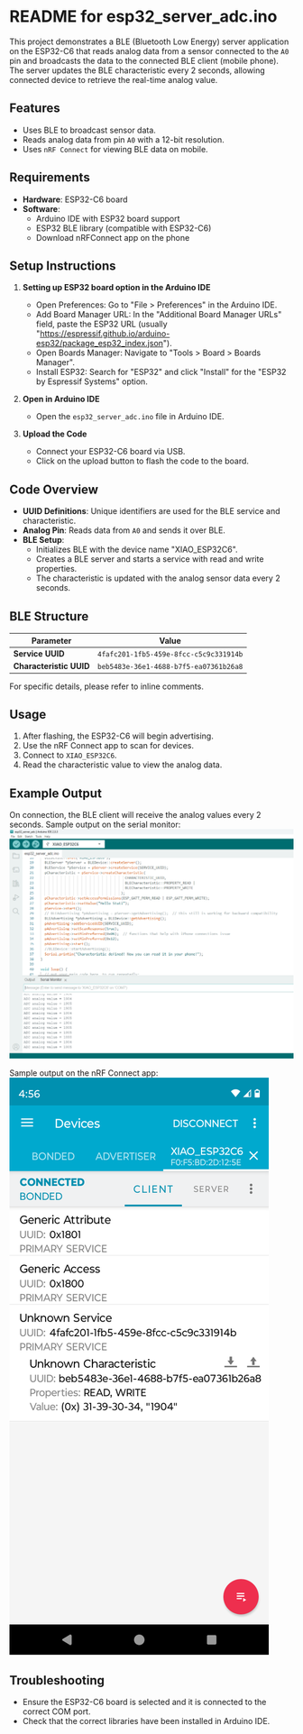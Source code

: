 # README for esp32_server_adc.ino
This project demonstrates a BLE (Bluetooth Low Energy) server application on the ESP32-C6 that reads analog data from a sensor connected to the `A0` pin and broadcasts 
the data to the connected BLE client (mobile phone). The server updates the BLE characteristic every 2 seconds, allowing connected device to retrieve the real-time 
analog value.

## Features
- Uses BLE to broadcast sensor data.
- Reads analog data from pin `A0` with a 12-bit resolution.
- Uses `nRF Connect` for viewing BLE data on mobile.

## Requirements
- **Hardware**: ESP32-C6 board
- **Software**: 
  - Arduino IDE with ESP32 board support
  - ESP32 BLE library (compatible with ESP32-C6)
  - Download nRFConnect app on the phone

## Setup Instructions
1. **Setting up ESP32 board option in the Arduino IDE** 
   - Open Preferences: Go to "File > Preferences" in the Arduino IDE. 
   - Add Board Manager URL: In the "Additional Board Manager URLs" field, paste the ESP32 URL 
     (usually "https://espressif.github.io/arduino-esp32/package_esp32_index.json"). 
   - Open Boards Manager: Navigate to "Tools > Board > Boards Manager". 
   - Install ESP32: Search for "ESP32" and click "Install" for the "ESP32 by Espressif Systems" option. 

2. **Open in Arduino IDE**
   - Open the `esp32_server_adc.ino` file in Arduino IDE.

3. **Upload the Code**
   - Connect your ESP32-C6 board via USB.
   - Click on the upload button to flash the code to the board.

## Code Overview
- **UUID Definitions**: Unique identifiers are used for the BLE service and characteristic.
- **Analog Pin**: Reads data from `A0` and sends it over BLE.
- **BLE Setup**:
  - Initializes BLE with the device name "XIAO_ESP32C6".
  - Creates a BLE server and starts a service with read and write properties.
  - The characteristic is updated with the analog sensor data every 2 seconds.

## BLE Structure

| Parameter      | Value                                    |
|----------------|------------------------------------------|
| **Service UUID**        | `4fafc201-1fb5-459e-8fcc-c5c9c331914b` |
| **Characteristic UUID** | `beb5483e-36e1-4688-b7f5-ea07361b26a8` |

For specific details, please refer to inline comments.

## Usage
1. After flashing, the ESP32-C6 will begin advertising.
2. Use the nRF Connect app to scan for devices.
3. Connect to `XIAO_ESP32C6`.
4. Read the characteristic value to view the analog data.

## Example Output
On connection, the BLE client will receive the analog values every 2 seconds. 
Sample output on the serial monitor:
![Arduino IDE output](Expected_Arduino_IDE_output.png)

Sample output on the nRF Connect app:<br>
![nRF Connect output](nRF_Connect_output.png)

## Troubleshooting
- Ensure the ESP32-C6 board is selected and it is connected to the correct COM port.
- Check that the correct libraries have been installed in Arduino IDE.
